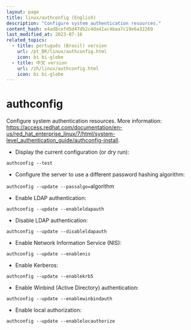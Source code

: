 ```yaml
---
layout: page
title: linux/authconfig (English)
description: "Configure system authentication resources."
content_hash: e4ad8cefd5d47db2c4da41ac4baa7c19e6a32269
last_modified_at: 2023-07-16
related_topics:
  - title: português (Brasil) version
    url: /pt_BR/linux/authconfig.html
    icon: bi bi-globe
  - title: 中文 version
    url: /zh/linux/authconfig.html
    icon: bi bi-globe
---
```

# authconfig

Configure system authentication resources.
More information: <https://access.redhat.com/documentation/en-us/red_hat_enterprise_linux/7/html/system-level_authentication_guide/authconfig-install>.

- Display the current configuration (or dry run):

`authconfig --test`

- Configure the server to use a different password hashing algorithm:

`authconfig --update --passalgo=`<span class="tldr-var badge badge-pill bg-dark-lm bg-white-dm text-white-lm text-dark-dm font-weight-bold">algorithm</span>

- Enable LDAP authentication:

`authconfig --update --enableldapauth`

- Disable LDAP authentication:

`authconfig --update --disableldapauth`

- Enable Network Information Service (NIS):

`authconfig --update --enablenis`

- Enable Kerberos:

`authconfig --update --enablekrb5`

- Enable Winbind (Active Directory) authentication:

`authconfig --update --enablewinbindauth`

- Enable local authorization:

`authconfig --update --enablelocauthorize`
